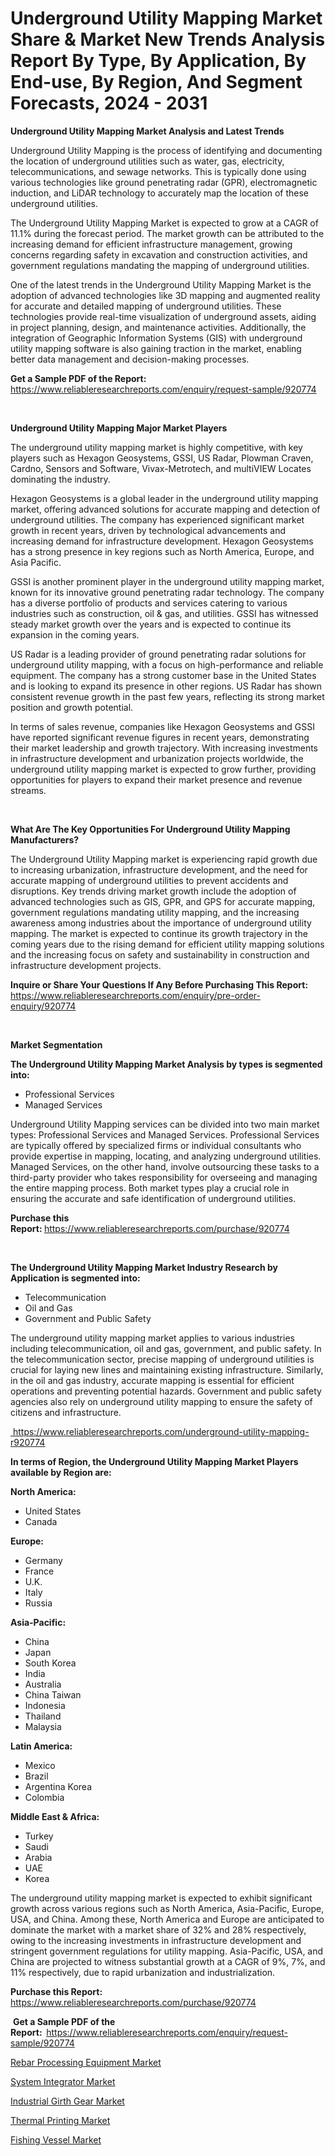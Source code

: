 <p><h1>Underground Utility Mapping Market Share & Market New Trends Analysis Report By Type, By Application, By End-use, By Region, And Segment Forecasts, 2024 - 2031</h1></p><p><strong>Underground Utility Mapping Market Analysis and Latest Trends</strong></p>
<p><p>Underground Utility Mapping is the process of identifying and documenting the location of underground utilities such as water, gas, electricity, telecommunications, and sewage networks. This is typically done using various technologies like ground penetrating radar (GPR), electromagnetic induction, and LiDAR technology to accurately map the location of these underground utilities. </p><p>The Underground Utility Mapping Market is expected to grow at a CAGR of 11.1% during the forecast period. The market growth can be attributed to the increasing demand for efficient infrastructure management, growing concerns regarding safety in excavation and construction activities, and government regulations mandating the mapping of underground utilities. </p><p>One of the latest trends in the Underground Utility Mapping Market is the adoption of advanced technologies like 3D mapping and augmented reality for accurate and detailed mapping of underground utilities. These technologies provide real-time visualization of underground assets, aiding in project planning, design, and maintenance activities. Additionally, the integration of Geographic Information Systems (GIS) with underground utility mapping software is also gaining traction in the market, enabling better data management and decision-making processes.</p></p>
<p><strong>Get a Sample PDF of the Report:&nbsp;</strong> <a href="https://www.reliableresearchreports.com/enquiry/request-sample/920774">https://www.reliableresearchreports.com/enquiry/request-sample/920774</a></p>
<p>&nbsp;</p>
<p><strong>Underground Utility Mapping Major Market Players</strong></p>
<p><p>The underground utility mapping market is highly competitive, with key players such as Hexagon Geosystems, GSSI, US Radar, Plowman Craven, Cardno, Sensors and Software, Vivax-Metrotech, and multiVIEW Locates dominating the industry.</p><p>Hexagon Geosystems is a global leader in the underground utility mapping market, offering advanced solutions for accurate mapping and detection of underground utilities. The company has experienced significant market growth in recent years, driven by technological advancements and increasing demand for infrastructure development. Hexagon Geosystems has a strong presence in key regions such as North America, Europe, and Asia Pacific.</p><p>GSSI is another prominent player in the underground utility mapping market, known for its innovative ground penetrating radar technology. The company has a diverse portfolio of products and services catering to various industries such as construction, oil & gas, and utilities. GSSI has witnessed steady market growth over the years and is expected to continue its expansion in the coming years.</p><p>US Radar is a leading provider of ground penetrating radar solutions for underground utility mapping, with a focus on high-performance and reliable equipment. The company has a strong customer base in the United States and is looking to expand its presence in other regions. US Radar has shown consistent revenue growth in the past few years, reflecting its strong market position and growth potential.</p><p>In terms of sales revenue, companies like Hexagon Geosystems and GSSI have reported significant revenue figures in recent years, demonstrating their market leadership and growth trajectory. With increasing investments in infrastructure development and urbanization projects worldwide, the underground utility mapping market is expected to grow further, providing opportunities for players to expand their market presence and revenue streams.</p></p>
<p>&nbsp;</p>
<p><strong>What Are The Key Opportunities For Underground Utility Mapping Manufacturers?</strong></p>
<p><p>The Underground Utility Mapping market is experiencing rapid growth due to increasing urbanization, infrastructure development, and the need for accurate mapping of underground utilities to prevent accidents and disruptions. Key trends driving market growth include the adoption of advanced technologies such as GIS, GPR, and GPS for accurate mapping, government regulations mandating utility mapping, and the increasing awareness among industries about the importance of underground utility mapping. The market is expected to continue its growth trajectory in the coming years due to the rising demand for efficient utility mapping solutions and the increasing focus on safety and sustainability in construction and infrastructure development projects.</p></p>
<p><strong>Inquire or Share Your Questions If Any Before Purchasing This Report:</strong> <a href="https://www.reliableresearchreports.com/enquiry/pre-order-enquiry/920774">https://www.reliableresearchreports.com/enquiry/pre-order-enquiry/920774</a></p>
<p>&nbsp;</p>
<p><strong>Market Segmentation</strong></p>
<p><strong>The Underground Utility Mapping Market Analysis by types is segmented into:</strong></p>
<p><ul><li>Professional Services</li><li>Managed Services</li></ul></p>
<p><p>Underground Utility Mapping services can be divided into two main market types: Professional Services and Managed Services. Professional Services are typically offered by specialized firms or individual consultants who provide expertise in mapping, locating, and analyzing underground utilities. Managed Services, on the other hand, involve outsourcing these tasks to a third-party provider who takes responsibility for overseeing and managing the entire mapping process. Both market types play a crucial role in ensuring the accurate and safe identification of underground utilities.</p></p>
<p><strong>Purchase this Report:&nbsp;</strong><a href="https://www.reliableresearchreports.com/purchase/920774">https://www.reliableresearchreports.com/purchase/920774</a></p>
<p>&nbsp;</p>
<p><strong>The Underground Utility Mapping Market Industry Research by Application is segmented into:</strong></p>
<p><ul><li>Telecommunication</li><li>Oil and Gas</li><li>Government and Public Safety</li></ul></p>
<p><p>The underground utility mapping market applies to various industries including telecommunication, oil and gas, government, and public safety. In the telecommunication sector, precise mapping of underground utilities is crucial for laying new lines and maintaining existing infrastructure. Similarly, in the oil and gas industry, accurate mapping is essential for efficient operations and preventing potential hazards. Government and public safety agencies also rely on underground utility mapping to ensure the safety of citizens and infrastructure.</p></p>
<p><a href="https://www.reliableresearchreports.com/underground-utility-mapping-r920774">&nbsp;https://www.reliableresearchreports.com/underground-utility-mapping-r920774</a></p>
<p><strong>In terms of Region, the Underground Utility Mapping Market Players available by Region are:</strong></p>
<p>
    <p> <strong> North America: </strong>
        <ul>
            <li>United States</li>
            <li>Canada</li>
        </ul>
        </p> 
    <p> <strong> Europe: </strong>
        <ul>
            <li>Germany</li>
            <li>France</li>
            <li>U.K.</li>
            <li>Italy</li>
            <li>Russia</li>
        </ul>
        </p> 
    <p> <strong> Asia-Pacific: </strong>
        <ul>
            <li>China</li>
            <li>Japan</li>
            <li>South Korea</li>
            <li>India</li>
            <li>Australia</li>
            <li>China Taiwan</li>
            <li>Indonesia</li>
            <li>Thailand</li>
            <li>Malaysia</li>
        </ul>
        </p> 
    <p> <strong> Latin America: </strong>
        <ul>
            <li>Mexico</li>
            <li>Brazil</li>
            <li>Argentina Korea</li>
            <li>Colombia</li>
        </ul>
        </p> 
    <p> <strong> Middle East & Africa: </strong>
        <ul>
            <li>Turkey</li>
            <li>Saudi</li>
            <li>Arabia</li>
            <li>UAE</li>
            <li>Korea</li>
        </ul>
    </p>
    </p>
<p><p>The underground utility mapping market is expected to exhibit significant growth across various regions such as North America, Asia-Pacific, Europe, USA, and China. Among these, North America and Europe are anticipated to dominate the market with a market share of 32% and 28% respectively, owing to the increasing investments in infrastructure development and stringent government regulations for utility mapping. Asia-Pacific, USA, and China are projected to witness substantial growth at a CAGR of 9%, 7%, and 11% respectively, due to rapid urbanization and industrialization.</p></p>
<p><strong>Purchase this Report: </strong><a href="https://www.reliableresearchreports.com/purchase/920774">https://www.reliableresearchreports.com/purchase/920774</a></p>
<p>&nbsp;<strong>Get a Sample PDF of the Report:&nbsp;&nbsp;</strong><a href="https://www.reliableresearchreports.com/enquiry/request-sample/920774">https://www.reliableresearchreports.com/enquiry/request-sample/920774</a></p>
<p><strong></strong></p>
<p><p><a href="https://medium.com/@clarenceuvalis67867/rebar-processing-equipment-market-industry-trends-and-forecast-for-period-from-2024-to-2031-08287620d1dd">Rebar Processing Equipment Market</a></p><p><a href="https://github.com/markusgodoy/Market-Research-Report-List-4/blob/main/system-integrator-market.md">System Integrator Market</a></p><p><a href="https://medium.com/@charles.fisher4346/global-industrial-girth-gear-market-size-is-expected-to-experience-a-cagr-of-8-4-d6d2978ba90c">Industrial Girth Gear Market</a></p><p><a href="https://github.com/arionmp/Market-Research-Report-List-4/blob/main/thermal-printing-market.md">Thermal Printing Market</a></p><p><a href="https://medium.com/@penelope.lee568/fishing-vessel-market-global-market-share-and-ranking-overall-sales-and-demand-forecast-2024-26d9c9bd3c7f">Fishing Vessel Market</a></p></p>
